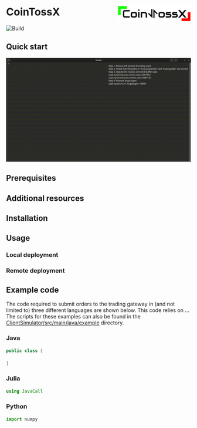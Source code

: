 # CoinTossX <img align="right" width="200" src=".github/Images/Logo.PNG">


![Build](https://github.com/IvanJericevich/CoinTossX/workflows/Build/badge.svg)

## Quick start
![](.github/Images/Terminal-Instructions.GIF)

## Prerequisites

## Additional resources

## Installation

## Usage
### Local deployment
### Remote deployment

## Example code
The code required to submit orders to the trading gateway in (and not limited to) three different languages are shown below. This code relies on ... The scripts for these examples can also be found in the [ClientSimulator/src/main/java/example](ClientSimulator/src/main/java/example) directory.

### Java
```java
public class {

}
```

### Julia
```julia
using JavaCall
```

### Python
```python
import numpy
```
